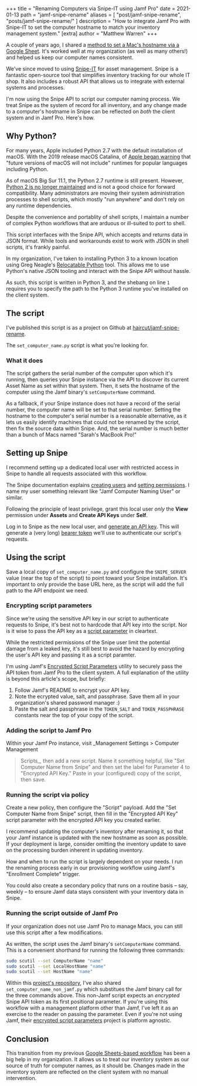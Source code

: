 +++
title = "Renaming Computers via Snipe-IT using Jamf Pro"
date = 2021-01-13
path = "jamf-snipe-rename"
aliases = [
    "post/jamf-snipe-rename",
    "posts/jamf-snipe-rename/"
]
description = "How to integrate Jamf Pro with Snipe-IT to set the computer hostname to match your inventory management system."
[extra]
author = "Matthew Warren"
+++

A couple of years ago, I shared a [method to set a Mac's hostname via a Google
Sheet][0]. It's worked well at my organization (as well as many others!) and
helped us keep our computer names consistent.

We've since moved to using [Snipe-IT][1] for asset management. Snipe is a
fantastic open-source tool that simplifies inventory tracking for our whole IT
shop. It also includes a robust API that allows us to integrate with external
systems and processes.

I'm now using the Snipe API to script our computer naming process. We treat
Snipe as the system of record for all inventory, and any change made to a
computer's hostname in Snipe can be reflected on _both_ the client system and in
Jamf Pro. Here's how.

<!-- more -->

## Why Python?

For many years, Apple included Python 2.7 with the default installation of
macOS. With the 2019 release macOS Catalina, of [Apple began warning][2] that
"future versions of macOS will not include" runtimes for popular languages
including Python.

As of macOS Big Sur 11.1, the Python 2.7 runtime is still present. However,
[Python 2 is no longer maintained][3] and is not a good choice for forward
compatibility. Many administrators are moving their system administration
processes to shell scripts, which mostly "run anywhere" and don't rely on any
runtime dependencies.

Despite the convenience and portablity of shell scripts, I maintain a number of
complex Python workflows that are arduous or ill-suited to port to shell.

This script interfaces with the Snipe API, which accepts and returns data in
JSON format. While tools and workarounds exist to work with JSON in shell
scripts, it's frankly painful.

In my organization, I've taken to installing Python 3 to a known location using
Greg Neagle's [Relocatable Python][4] tool. This allows me to use Python's
native JSON tooling and interact with the Snipe API without hassle.

As such, this script is written in Python 3, and the shebang on line `1`
requires you to specify the path to the Python 3 runtime you've installed on the
client system.

## The script

I've published this script is as a project on Github at
[haircut/jamf-snipe-rename][11].

The `set_computer_name.py` script is what you're looking for.

### What it does

The script gathers the serial number of the computer upon which it's running,
then queries your Snipe instance via the API to discover its current Asset Name
as set within that system. Then, it sets the hostname of the computer using the
Jamf binary's `setComputerName` command.

As a fallback, if your Snipe instance does not have a record of the serial
number, the computer name will be set to that serial number. Setting the
hostname to the computer's serial number is a reasonable alternative, as it lets
us easily identify machines that could not be renamed by the script, then fix
the source data within Snipe. And, the serial number is much better than a bunch
of Macs named "Sarah's MacBook Pro!"

## Setting up Snipe

I recommend setting up a dedicated local user with restricted access in Snipe to
handle all requests associated with this workflow. 

The Snipe documentation explains [creating users][5] and [setting
permissions][6]. I name my user something relevant like "Jamf Computer Naming
User" or similar.

Following the principle of least privilege, grant this local user _only_ the
**View** permission under **Assets** and **Create API Keys** under **Self**.

Log in to Snipe as the new local user, and [generate an API key][7]. This will
generate a (very long) [bearer token][8] we'll use to authenticate our script's
requests.

## Using the script

Save a local copy of `set_computer_name.py` and configure the `SNIPE_SERVER`
value (near the top of the script) to point toward your Snipe installation. It's
important to only provide the base URL here, as the script will add the full
path to the API endpoint we need.

### Encrypting script parameters

Since we're using the sensitive API key in our script to authenticate requests
to Snipe, it's best not to hardcode that API key into the script. Nor is it wise
to pass the API key as a [script parameter][9] in cleartext.

While the restricted permissions of the Snipe user limit the potential damage
from a leaked key, it's still best to avoid the hazard by encrypting the user's
API key and passing it as a script paramter.

I'm using Jamf's [Encrypted Script Parameters][10] utility to securely pass the API token from Jamf Pro to the client system. A full explanation of the utility is beyond this article's scope, but briefly:

1. Follow Jamf's README to encrypt your API key.
2. Note the ecrypted value, salt, and passphrase. Save them all in your
   organization's shared password manager :)
3. Paste the salt and passphrase in the `TOKEN_SALT` and `TOKEN_PASSPHRASE`
   constants near the top of your copy of the script.

### Adding the script to Jamf Pro

Within your Jamf Pro instance, visit _Management Settings > Computer Management
> Scripts_, then add a new script. Name it something helpful, like "Set Computer
Name from Snipe" and then set the label for Parameter 4 to "Encrypted API Key."
Paste in your (configured) copy of the script, then save.

### Running the script via policy

Create a new policy, then configure the "Script" payload. Add the "Set Computer
Name from Snipe" script, then fill in the "Encrypted API Key" script parameter
with the encrypted API key you created earlier.

I recommend updating the computer's inventory after renaming it, so that your
Jamf instance is updated with the new hostname as soon as possible. If your
deployment is large, consider omitting the inventory update to save on the
processing burden inherent in updating inventory.

How and when to run the script is largely dependent on your needs. I run the
renaming process early in our provisioning workflow using Jamf's "Enrollment
Complete" trigger.

You could also create a secondary policy that runs on a routine basis – say,
weekly – to ensure Jamf data stays consistent with your inventory data in Snipe.

### Running the script outside of Jamf Pro

If your organization does not use Jamf Pro to manage Macs, you can still use
this script after a few modifications.

As written, the script uses the Jamf binary's `setComputerName` command. This is
a convenient shorthand for running the following three commands:

```sh
sudo scutil --set ComputerName "name"
sudo scutil --set LocalHostName "name"
sudo scutil --set HostName "name"
```

Within this [project's repository][11], I've also shared
`set_computer_name_non_jamf.py` which substitues the Jamf binary call for the
three commands above. This non-Jamf script expects an _encrypted_ Snipe API
token as its first positional parameter. If you're using this workflow with a
management platform other than Jamf, I've left it as an exercise to the reader
on passing the parameter. Even if you're not using Jamf, their [encrypted script
parameters][10] project is platform agnostic.

## Conclusion

This transition from my previous [Google Sheets-based workflow][0] has been a
big help in my organization. It allows us to treat our inventory system as our
source of truth for computer names, as it should be. Changes made in the
inventory system are reflected on the client system with no manual intervention.


[0]: https://www.macblog.org/post/automatically-renaming-computers-from-a-google-sheet-with-jamf-pro/
[1]: https://snipeitapp.com/
[2]: https://developer.apple.com/documentation/macos-release-notes/macos-catalina-10_15-release-notes#:~:text=Scripting%20Language%20Runtimes
[3]: https://www.python.org/doc/sunset-python-2/
[4]: https://github.com/gregneagle/relocatable-python
[5]: https://snipe-it.readme.io/docs/managing-users
[6]: https://snipe-it.readme.io/docs/permissions
[7]: https://snipe-it.readme.io/reference#generating-api-tokens
[8]: https://oauth.net/2/bearer-tokens/
[9]: https://docs.jamf.com/10.26.0/jamf-pro/administrator-guide/Scripts.html
[10]: https://github.com/jamf/Encrypted-Script-Parameters
[11]: https://github.com/haircut/jamf-snipe-rename
